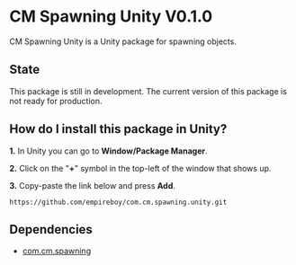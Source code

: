 # CM Spawning Unity V0.1.0

CM Spawning Unity is a Unity package for spawning objects.

## State

This package is still in development. The current version of this package is not ready for production.

## How do I install this package in Unity?

**1.** In Unity you can go to **Window/Package Manager**.

**2.** Click on the "**+**" symbol in the top-left of the window that shows up.

**3.** Copy-paste the link below and press **Add**.
```
https://github.com/empireboy/com.cm.spawning.unity.git
```

## Dependencies

* [com.cm.spawning](https://github.com/empireboy/com.cm.spawning)
